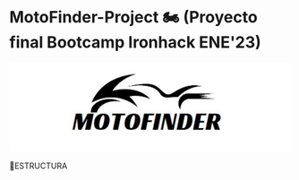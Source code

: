 # MotoFinder-Project 🏍️ (Proyecto final Bootcamp Ironhack ENE'23)
![Logo](https://github.com/pgmar257/MotoFinder-Project/blob/main/img/logo.png)

📁ESTRUCTURA